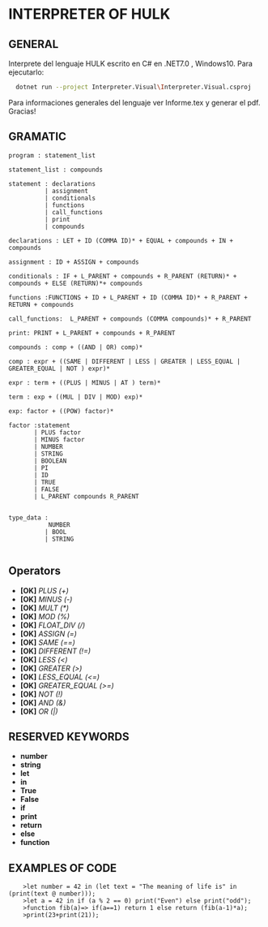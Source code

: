 # INTERPRETER OF HULK

## GENERAL
 
Interprete del lenguaje HULK escrito en C# en .NET7.0 , Windows10. Para ejecutarlo:
```bash
  dotnet run --project Interpreter.Visual\Interpreter.Visual.csproj
```
Para informaciones generales del lenguaje ver Informe.tex y generar el pdf. Gracias!

## GRAMATIC

```
program : statement_list

statement_list : compounds

statement : declarations
          | assignment
          | conditionals
          | functions
          | call_functions  
          | print
          | compounds

declarations : LET + ID (COMMA ID)* + EQUAL + compounds + IN + compounds

assignment : ID + ASSIGN + compounds

conditionals : IF + L_PARENT + compounds + R_PARENT (RETURN)* + compounds + ELSE (RETURN)*+ compounds

functions :FUNCTIONS + ID + L_PARENT + ID (COMMA ID)* + R_PARENT + RETURN + compounds

call_functions:  L_PARENT + compounds (COMMA compounds)* + R_PARENT 

print: PRINT + L_PARENT + compounds + R_PARENT

compounds : comp + ((AND | OR) comp)*

comp : expr + ((SAME | DIFFERENT | LESS | GREATER | LESS_EQUAL | GREATER_EQUAL | NOT ) expr)*

expr : term + ((PLUS | MINUS | AT ) term)*

term : exp + ((MUL | DIV | MOD) exp)*

exp: factor + ((POW) factor)*

factor :statement 
       | PLUS factor
       | MINUS factor
       | NUMBER
       | STRING
       | BOOLEAN
       | PI
       | ID
       | TRUE
       | FALSE
       | L_PARENT compounds R_PARENT


type_data : 
           NUMBER 
          | BOOL 
          | STRING


```

## Operators

- **[OK]** _PLUS (+)_
- **[OK]** _MINUS (-)_
- **[OK]** _MULT (*)_
- **[OK]** _MOD (%)_
- **[OK]** _FLOAT_DIV (/)_
- **[OK]** _ASSIGN (=)_
- **[OK]** _SAME (==)_
- **[OK]** _DIFFERENT (!=)_
- **[OK]** _LESS (<)_
- **[OK]** _GREATER (>)_
- **[OK]** _LESS_EQUAL (<=)_
- **[OK]** _GREATER_EQUAL (>=)_
- **[OK]** _NOT (!)_
- **[OK]** _AND (&)_
- **[OK]** _OR (|)_

## RESERVED KEYWORDS

- **number**
- **string**
- **let**
- **in**
- **True**
- **False**
- **if**
- **print**
- **return**
- **else**
- **function**

## EXAMPLES OF CODE

```
    >let number = 42 in (let text = "The meaning of life is" in (print(text @ number))); 
    >let a = 42 in if (a % 2 == 0) print("Even") else print("odd");
    >function fib(a)=> if(a==1) return 1 else return (fib(a-1)*a);
    >print(23+print(21));
```
